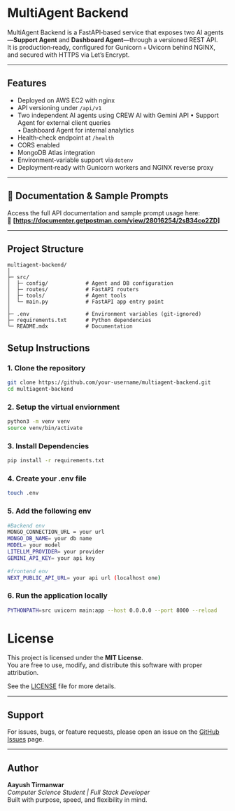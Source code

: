 
# MultiAgent Backend

MultiAgent Backend is a FastAPI‑based service that exposes two AI agents—**Support Agent** and **Dashboard Agent**—through a versioned REST API.  
It is production‑ready, configured for Gunicorn + Uvicorn behind NGINX, and secured with HTTPS via Let’s Encrypt.

---

## Features
- Deployed on AWS EC2 with nginx 
- API versioning under `/api/v1`
- Two independent AI agents using CREW AI with Gemini API 
  • Support Agent for external client queries  
  • Dashboard Agent for internal analytics  
- Health‑check endpoint at `/health`
- CORS enabled
- MongoDB Atlas integration
- Environment‑variable support via `dotenv`
- Deployment‑ready with Gunicorn workers and NGINX reverse proxy

---

## 📄 Documentation & Sample Prompts

Access the full API documentation and sample prompt usage here:  
🔗 **[https://documenter.getpostman.com/view/28016254/2sB34co2ZD]**  

---

## Project Structure

```text
multiagent-backend/
│
├─ src/
│  ├─ config/            # Agent and DB configuration
│  ├─ routes/            # FastAPI routers
│  ├─ tools/             # Agent tools
│  └─ main.py            # FastAPI app entry point
│
├─ .env                  # Environment variables (git‑ignored)
├─ requirements.txt      # Python dependencies
└─ README.mdx            # Documentation
```
## Setup Instructions

### 1. Clone the repository
```bash
git clone https://github.com/your-username/multiagent-backend.git
cd multiagent-backend
```
### 2. Setup the virtual enviornment 
```bash
python3 -m venv venv
source venv/bin/activate
```
### 3. Install Dependencies
```bash
pip install -r requirements.txt
```
### 4. Create your .env file
```bash
touch .env
```
### 5. Add the following env 
```bash
#Backend env 
MONGO_CONNECTION_URL = your url
MONGO_DB_NAME= your db name
MODEL= your model 
LITELLM_PROVIDER= your provider
GEMINI_API_KEY= your api key
 
#frontend env
NEXT_PUBLIC_API_URL= your api url (localhost one)

```
### 6. Run the application locally 
```bash
PYTHONPATH=src uvicorn main:app --host 0.0.0.0 --port 8000 --reload
```

# License

This project is licensed under the **MIT License**.  
You are free to use, modify, and distribute this software with proper attribution.

See the [LICENSE](./LICENSE) file for more details.

---

## Support

For issues, bugs, or feature requests, please open an issue on the [GitHub Issues](https://github.com/Tiru-99/HelpDash/issues) page.

---

## Author

**Aayush Tirmanwar**  
_Computer Science Student | Full Stack Developer_  
Built with purpose, speed, and flexibility in mind.



